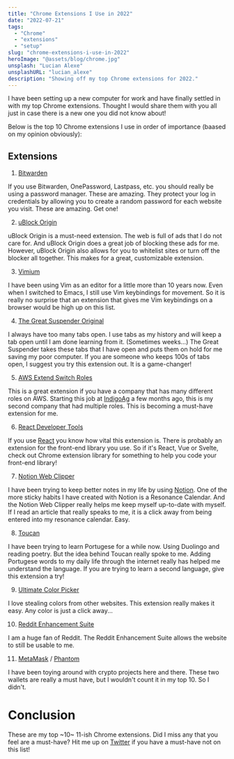 ```yaml
---
title: "Chrome Extensions I Use in 2022"
date: "2022-07-21"
tags:
  - "Chrome"
  - "extensions"
  - "setup"
slug: "chrome-extensions-i-use-in-2022"
heroImage: "@assets/blog/chrome.jpg"
unsplash: "Lucian Alexe"
unsplashURL: "lucian_alexe"
description: "Showing off my top Chrome extensions for 2022."
---
```


I have been setting up a new computer for work and have finally settled in with my top Chrome extensions.
Thought I would share them with you all just in case there is a new one you did not know about!

Below is the top 10 Chrome extensions I use in order of importance (baased on my opinion obviously):

## Extensions

1. [Bitwarden](https://chrome.google.com/webstore/detail/bitwarden-free-password-m/nngceckbapebfimnlniiiahkandclblb?hl=en-US)

If you use Bitwarden, OnePassword, Lastpass, etc. you should really be using a password manager.
These are amazing.
They protect your log in credentials by allowing you to create a random password for each website you visit.
These are amazing.
Get one!

2. [uBlock Origin](https://chrome.google.com/webstore/detail/ublock-origin/cjpalhdlnbpafiamejdnhcphjbkeiagm?hl=en-US)

uBlock Origin is a must-need extension.
The web is full of ads that I do not care for.
And uBlock Origin does a great job of blocking these ads for me.
However, uBlock Origin also allows for you to whitelist sites or turn off the blocker all together.
This makes for a great, customizable extension.

3. [Vimium](https://chrome.google.com/webstore/detail/vimium/dbepggeogbaibhgnhhndojpepiihcmeb?hl=en-US)

I have been using Vim as an editor for a little more than 10 years now.
Even when I switched to Emacs, I still use Vim keybindings for movement.
So it is really no surprise that an extension that gives me Vim keybindings on a browser would be high up on this list.

4. [The Great Suspender Original](https://chrome.google.com/webstore/detail/the-great-suspender-origi/ahmkjjgdligadogjedmnogbpbcpofeeo?hl=en-US)

I always have too many tabs open.
I use tabs as my history and will keep a tab open until I am done learning from it. (Sometimes weeks...)
The Great Suspender takes these tabs that I have open and puts them on hold for me saving my poor computer.
If you are someone who keeps 100s of tabs open, I suggest you try this extension out.
It is a game-changer!

5. [AWS Extend Switch Roles](https://chrome.google.com/webstore/detail/aws-extend-switch-roles/jpmkfafbacpgapdghgdpembnojdlgkdl?hl=en-US)

This is a great extension if you have a company that has many different roles on AWS.
Starting this job at [IndigoAg](https://www.indigoag.com/) a few months ago, this is my second company that had multiple roles.
This is becoming a must-have extension for me.

6. [React Developer Tools](https://chrome.google.com/webstore/detail/react-developer-tools/fmkadmapgofadopljbjfkapdkoienihi?hl=en-US)

If you use [React](https://reactjs.org/) you know how vital this extension is.
There is probably an extension for the front-end library you use.
So if it's React, Vue or Svelte, check out Chrome extension library for something to help you code your front-end library!

7. [Notion Web Clipper](https://chrome.google.com/webstore/detail/notion-web-clipper/knheggckgoiihginacbkhaalnibhilkk?hl=en-US)

I have been trying to keep better notes in my life by using [Notion](https://www.notion.so/).
One of the more sticky habits I have created with Notion is a Resonance Calendar.
And the Notion Web Clipper really helps me keep myself up-to-date with myself.
If I read an article that really speaks to me, it is a click away from being entered into my resonance calendar.
Easy.

8. [Toucan](https://chrome.google.com/webstore/detail/toucan-language-learning/lokjgaehpcnlmkebpmjiofccpklbmoci?hl=en-US)

I have been trying to learn Portugese for a while now.
Using Duolingo and reading poetry.
But the idea behind Toucan really spoke to me.
Adding Portugese words to my daily life through the internet really has helped me understand the language.
If you are trying to learn a second language, give this extension a try!

9. [Ultimate Color Picker](https://chrome.google.com/webstore/detail/ultimate-color-picker/clkoagfbjkilljcajbbielofkeokbhma?hl=en-US)

I love stealing colors from other websites.
This extension really makes it easy.
Any color is just a click away...

10. [Reddit Enhancement Suite](https://chrome.google.com/webstore/detail/reddit-enhancement-suite/kbmfpngjjgdllneeigpgjifpgocmfgmb?hl=en-US)

I am a huge fan of Reddit.
The Reddit Enhancement Suite allows the website to still be usable to me.

11. [MetaMask](https://chrome.google.com/webstore/detail/metamask/nkbihfbeogaeaoehlefnkodbefgpgknn?hl=en-US) / [Phantom](https://chrome.google.com/webstore/detail/phantom/bfnaelmomeimhlpmgjnjophhpkkoljpa?hl=en-US)

I have been toying around with crypto projects here and there.
These two wallets are really a must have, but I wouldn't count it in my top 10.
So I didn't.

# Conclusion

These are my top ~10~ 11-ish Chrome extensions.
Did I miss any that you feel are a must-have?
Hit me up on [Twitter](https://twitter.com/joshfinnie) if you have a must-have not on this list!
